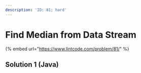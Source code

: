 ```yaml
---
description: 'ID: 81; hard'
---
```


# Find Median from Data Stream

{% embed url="https://www.lintcode.com/problem/81/" %}

## Solution 1 \(Java\)

```java

```

